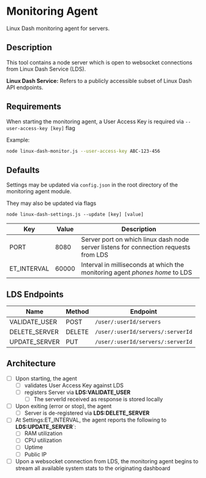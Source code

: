 # Monitoring Agent

Linux Dash monitoring agent for servers.

## Description

This tool contains a node server which is open to websocket connections from Linux Dash Service (LDS). 

**Linux Dash Service:** Refers to a publicly accessible subset of Linux Dash API endpoints.

## Requirements

When starting the monitoring agent, a User Access Key is required via ```--user-access-key [key]``` flag

Example:

```sh
node linux-dash-monitor.js --user-access-key ABC-123-456
```

## Defaults

Settings may be updated via ```config.json``` in the root directory of the monitoring agent module.

They may also be updated via flags

```
node linux-dash-settings.js --update [key] [value]
```

Key | Value | Description
------------ | ------------- | -------------
PORT | 8080 | Server port on which linux dash node server listens for connection requests from LDS
ET_INTERVAL | 60000 | Interval in milliseconds at which the monitoring agent *phones home* to LDS


## LDS Endpoints


Name | Method | Endpoint
------------ | ------------- | -------------
VALIDATE_USER | POST | ```/user/:userId/servers```
DELETE_SERVER | DELETE | ```/user/:userId/servers/:serverId```
UPDATE_SERVER | PUT | ```/user/:userId/servers/:serverId```


## Architecture

- [ ] Upon starting, the agent
	- [ ] validates User Access Key against LDS
	- [ ] registers Server via **LDS:VALIDATE_USER**
		- [ ] The serverId received as response is stored locally	
- [ ] Upon exiting (error or stop), the agent
	- [ ] Server is de-registered via **LDS:DELETE_SERVER**
- [ ] At Settings:ET_INTERVAL, the agent reports the following to **LDS:UPDATE_SERVER**`:
	- [ ] RAM utilization
	- [ ] CPU utilization
	- [ ] Uptime
	- [ ] Public IP
- [ ] Upon a websocket connection from LDS, the monitoring agent begins to stream all available system stats to the originating dashboard